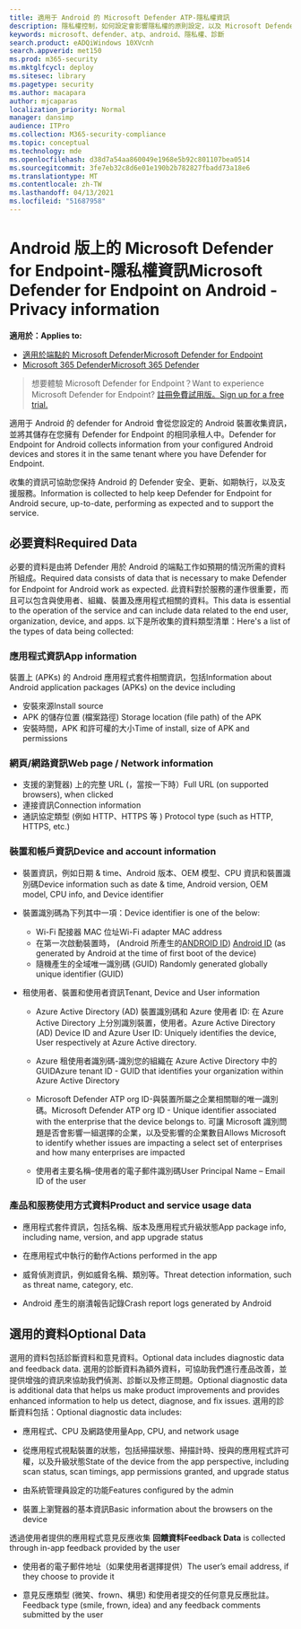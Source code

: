```yaml
---
title: 適用于 Android 的 Microsoft Defender ATP-隱私權資訊
description: 隱私權控制，如何設定會影響隱私權的原則設定，以及 Microsoft Defender ATP for Android 中所收集診斷資料的相關資訊。
keywords: microsoft、defender、atp、android、隱私權、診斷
search.product: eADQiWindows 10XVcnh
search.appverid: met150
ms.prod: m365-security
ms.mktglfcycl: deploy
ms.sitesec: library
ms.pagetype: security
ms.author: macapara
author: mjcaparas
localization_priority: Normal
manager: dansimp
audience: ITPro
ms.collection: M365-security-compliance
ms.topic: conceptual
ms.technology: mde
ms.openlocfilehash: d38d7a54aa860049e1968e5b92c801107bea0514
ms.sourcegitcommit: 3fe7eb32c8d6e01e190b2b782827fbadd73a18e6
ms.translationtype: MT
ms.contentlocale: zh-TW
ms.lasthandoff: 04/13/2021
ms.locfileid: "51687958"
---
```

#  <a name="microsoft-defender-for-endpoint-on-android---privacy-information"></a><span data-ttu-id="d58e9-104">Android 版上的 Microsoft Defender for Endpoint-隱私權資訊</span><span class="sxs-lookup"><span data-stu-id="d58e9-104">Microsoft Defender for Endpoint on Android - Privacy information</span></span>

<span data-ttu-id="d58e9-105">**適用於：**</span><span class="sxs-lookup"><span data-stu-id="d58e9-105">**Applies to:**</span></span>
- [<span data-ttu-id="d58e9-106">適用於端點的 Microsoft Defender</span><span class="sxs-lookup"><span data-stu-id="d58e9-106">Microsoft Defender for Endpoint</span></span>](https://go.microsoft.com/fwlink/p/?linkid=2154037)
- [<span data-ttu-id="d58e9-107">Microsoft 365 Defender</span><span class="sxs-lookup"><span data-stu-id="d58e9-107">Microsoft 365 Defender</span></span>](https://go.microsoft.com/fwlink/?linkid=2118804)

> <span data-ttu-id="d58e9-108">想要體驗 Microsoft Defender for Endpoint？</span><span class="sxs-lookup"><span data-stu-id="d58e9-108">Want to experience Microsoft Defender for Endpoint?</span></span> [<span data-ttu-id="d58e9-109">註冊免費試用版。</span><span class="sxs-lookup"><span data-stu-id="d58e9-109">Sign up for a free trial.</span></span>](https://www.microsoft.com/microsoft-365/windows/microsoft-defender-atp?ocid=docs-wdatp-exposedapis-abovefoldlink) 


<span data-ttu-id="d58e9-110">適用于 Android 的 defender for Android 會從您設定的 Android 裝置收集資訊，並將其儲存在您擁有 Defender for Endpoint 的相同承租人中。</span><span class="sxs-lookup"><span data-stu-id="d58e9-110">Defender for Endpoint for Android collects information from your configured Android devices and stores it in the same tenant where you have Defender for Endpoint.</span></span>

<span data-ttu-id="d58e9-111">收集的資訊可協助您保持 Android 的 Defender 安全、更新、如期執行，以及支援服務。</span><span class="sxs-lookup"><span data-stu-id="d58e9-111">Information is collected to help keep Defender for Endpoint for Android secure, up-to-date, performing as expected and to support the service.</span></span>

## <a name="required-data"></a><span data-ttu-id="d58e9-112">必要資料</span><span class="sxs-lookup"><span data-stu-id="d58e9-112">Required Data</span></span> 

<span data-ttu-id="d58e9-113">必要的資料是由將 Defender 用於 Android 的端點工作如預期的情況所需的資料所組成。</span><span class="sxs-lookup"><span data-stu-id="d58e9-113">Required data consists of data that is necessary to make Defender for Endpoint for Android work as expected.</span></span> <span data-ttu-id="d58e9-114">此資料對於服務的運作很重要，而且可以包含與使用者、組織、裝置及應用程式相關的資料。</span><span class="sxs-lookup"><span data-stu-id="d58e9-114">This data is essential to the operation of the service and can include data related to the end user, organization, device, and apps.</span></span> <span data-ttu-id="d58e9-115">以下是所收集的資料類型清單：</span><span class="sxs-lookup"><span data-stu-id="d58e9-115">Here's a list of the types of data being collected:</span></span>

### <a name="app-information"></a><span data-ttu-id="d58e9-116">應用程式資訊</span><span class="sxs-lookup"><span data-stu-id="d58e9-116">App information</span></span>

<span data-ttu-id="d58e9-117">裝置上 (APKs) 的 Android 應用程式套件相關資訊，包括</span><span class="sxs-lookup"><span data-stu-id="d58e9-117">Information about Android application packages (APKs) on the device including</span></span>

-  <span data-ttu-id="d58e9-118">安裝來源</span><span class="sxs-lookup"><span data-stu-id="d58e9-118">Install source</span></span>
-  <span data-ttu-id="d58e9-119">APK 的儲存位置 (檔案路徑) </span><span class="sxs-lookup"><span data-stu-id="d58e9-119">Storage location (file path) of the APK</span></span>
-  <span data-ttu-id="d58e9-120">安裝時間，APK 和許可權的大小</span><span class="sxs-lookup"><span data-stu-id="d58e9-120">Time of install, size of APK and permissions</span></span>

### <a name="web-page--network-information"></a><span data-ttu-id="d58e9-121">網頁/網路資訊</span><span class="sxs-lookup"><span data-stu-id="d58e9-121">Web page / Network information</span></span>

- <span data-ttu-id="d58e9-122">支援的瀏覽器) 上的完整 URL (，當按一下時）</span><span class="sxs-lookup"><span data-stu-id="d58e9-122">Full URL (on supported browsers), when clicked</span></span>
- <span data-ttu-id="d58e9-123">連接資訊</span><span class="sxs-lookup"><span data-stu-id="d58e9-123">Connection information</span></span>
- <span data-ttu-id="d58e9-124">通訊協定類型 (例如 HTTP、HTTPS 等 ) </span><span class="sxs-lookup"><span data-stu-id="d58e9-124">Protocol type (such as HTTP, HTTPS, etc.)</span></span>


### <a name="device-and-account-information"></a><span data-ttu-id="d58e9-125">裝置和帳戶資訊</span><span class="sxs-lookup"><span data-stu-id="d58e9-125">Device and account information</span></span>

- <span data-ttu-id="d58e9-126">裝置資訊，例如日期 & time、Android 版本、OEM 模型、CPU 資訊和裝置識別碼</span><span class="sxs-lookup"><span data-stu-id="d58e9-126">Device information such as date & time, Android version, OEM model, CPU       info, and Device identifier</span></span>
- <span data-ttu-id="d58e9-127">裝置識別碼為下列其中一項：</span><span class="sxs-lookup"><span data-stu-id="d58e9-127">Device identifier is one of the below:</span></span>
    - <span data-ttu-id="d58e9-128">Wi-Fi 配接器 MAC 位址</span><span class="sxs-lookup"><span data-stu-id="d58e9-128">Wi-Fi adapter MAC address</span></span>
    - <span data-ttu-id="d58e9-129">在第一次啟動裝置時， (Android 所產生的[ANDROID ID](https://developer.android.com/reference/android/provider/Settings.Secure#ANDROID_ID)) </span><span class="sxs-lookup"><span data-stu-id="d58e9-129">[Android       ID](https://developer.android.com/reference/android/provider/Settings.Secure#ANDROID_ID) (as generated by Android at the time of first boot of the device)</span></span>
    - <span data-ttu-id="d58e9-130">隨機產生的全域唯一識別碼 (GUID) </span><span class="sxs-lookup"><span data-stu-id="d58e9-130">Randomly generated globally unique identifier (GUID)</span></span>

- <span data-ttu-id="d58e9-131">租使用者、裝置和使用者資訊</span><span class="sxs-lookup"><span data-stu-id="d58e9-131">Tenant, Device and User information</span></span>
    -   <span data-ttu-id="d58e9-132">Azure Active Directory (AD) 裝置識別碼和 Azure 使用者 ID: 在 Azure Active Directory 上分別識別裝置，使用者。</span><span class="sxs-lookup"><span data-stu-id="d58e9-132">Azure Active Directory (AD) Device ID and Azure User ID: Uniquely     identifies the device, User respectively at Azure Active directory.</span></span>

    -   <span data-ttu-id="d58e9-133">Azure 租使用者識別碼-識別您的組織在 Azure Active Directory 中的 GUID</span><span class="sxs-lookup"><span data-stu-id="d58e9-133">Azure tenant ID - GUID that identifies your organization within     Azure Active Directory</span></span>

    -   <span data-ttu-id="d58e9-134">Microsoft Defender ATP org ID-與裝置所屬之企業相關聯的唯一識別碼。</span><span class="sxs-lookup"><span data-stu-id="d58e9-134">Microsoft Defender ATP org ID - Unique identifier associated with the enterprise that the device belongs to.</span></span> <span data-ttu-id="d58e9-135">可讓 Microsoft 識別問題是否會影響一組選擇的企業，以及受影響的企業數目</span><span class="sxs-lookup"><span data-stu-id="d58e9-135">Allows Microsoft to identify whether issues are impacting a select set of enterprises and how many enterprises are impacted</span></span> 

    -   <span data-ttu-id="d58e9-136">使用者主要名稱–使用者的電子郵件識別碼</span><span class="sxs-lookup"><span data-stu-id="d58e9-136">User Principal Name – Email ID of the user</span></span>

### <a name="product-and-service-usage-data"></a><span data-ttu-id="d58e9-137">產品和服務使用方式資料</span><span class="sxs-lookup"><span data-stu-id="d58e9-137">Product and service usage data</span></span>
-   <span data-ttu-id="d58e9-138">應用程式套件資訊，包括名稱、版本及應用程式升級狀態</span><span class="sxs-lookup"><span data-stu-id="d58e9-138">App package info, including name, version, and app upgrade status</span></span>

-   <span data-ttu-id="d58e9-139">在應用程式中執行的動作</span><span class="sxs-lookup"><span data-stu-id="d58e9-139">Actions performed in the app</span></span>

-   <span data-ttu-id="d58e9-140">威脅偵測資訊，例如威脅名稱、類別等。</span><span class="sxs-lookup"><span data-stu-id="d58e9-140">Threat detection information, such as threat name, category, etc.</span></span>

-   <span data-ttu-id="d58e9-141">Android 產生的崩潰報告記錄</span><span class="sxs-lookup"><span data-stu-id="d58e9-141">Crash report logs generated by Android</span></span>

## <a name="optional-data"></a><span data-ttu-id="d58e9-142">選用的資料</span><span class="sxs-lookup"><span data-stu-id="d58e9-142">Optional Data</span></span>

<span data-ttu-id="d58e9-143">選用的資料包括診斷資料和意見資料。</span><span class="sxs-lookup"><span data-stu-id="d58e9-143">Optional data includes diagnostic data and feedback data.</span></span> <span data-ttu-id="d58e9-144">選用的診斷資料為額外資料，可協助我們進行產品改善，並提供增強的資訊來協助我們偵測、診斷以及修正問題。</span><span class="sxs-lookup"><span data-stu-id="d58e9-144">Optional diagnostic data is additional data that helps us make product improvements and provides enhanced information to help us detect, diagnose, and fix issues.</span></span> <span data-ttu-id="d58e9-145">選用的診斷資料包括：</span><span class="sxs-lookup"><span data-stu-id="d58e9-145">Optional diagnostic data includes:</span></span>

-   <span data-ttu-id="d58e9-146">應用程式、CPU 及網路使用量</span><span class="sxs-lookup"><span data-stu-id="d58e9-146">App, CPU, and network usage</span></span>

-   <span data-ttu-id="d58e9-147">從應用程式視點裝置的狀態，包括掃描狀態、掃描計時、授與的應用程式許可權，以及升級狀態</span><span class="sxs-lookup"><span data-stu-id="d58e9-147">State of the device from the app perspective, including scan status, scan timings, app permissions granted, and upgrade status</span></span>

-   <span data-ttu-id="d58e9-148">由系統管理員設定的功能</span><span class="sxs-lookup"><span data-stu-id="d58e9-148">Features configured by the admin</span></span>

-   <span data-ttu-id="d58e9-149">裝置上瀏覽器的基本資訊</span><span class="sxs-lookup"><span data-stu-id="d58e9-149">Basic information about the browsers on the device</span></span>

<span data-ttu-id="d58e9-150">透過使用者提供的應用程式意見反應收集 **回饋資料**</span><span class="sxs-lookup"><span data-stu-id="d58e9-150">**Feedback Data** is collected through in-app feedback provided by the user</span></span>

-   <span data-ttu-id="d58e9-151">使用者的電子郵件地址（如果使用者選擇提供）</span><span class="sxs-lookup"><span data-stu-id="d58e9-151">The user’s email address, if they choose to provide it</span></span>

-   <span data-ttu-id="d58e9-152">意見反應類型 (微笑、frown、構思) 和使用者提交的任何意見反應批註。</span><span class="sxs-lookup"><span data-stu-id="d58e9-152">Feedback type (smile, frown, idea) and any feedback comments submitted by the user</span></span>
